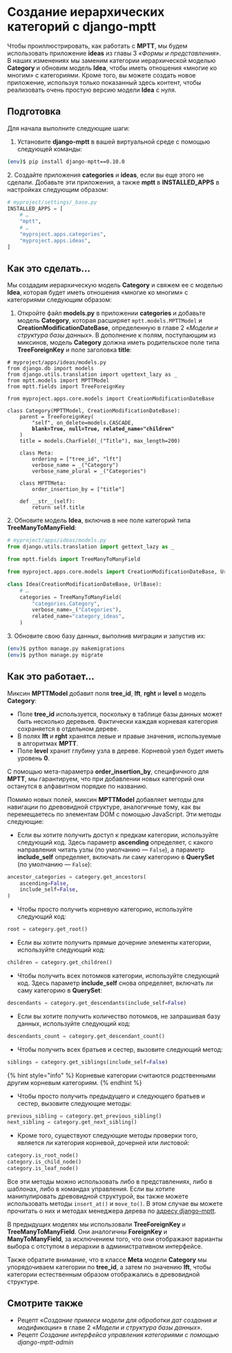 # Создание иерархических категорий с django-mptt

Чтобы проиллюстрировать, как работать с **MPTT**, мы будем использовать приложение **ideas** из главы 3 _«Формы и представления»_. В наших изменениях мы заменим категории иерархической моделью **Category** и обновим модель **Idea**, чтобы иметь отношения «многие ко многим» с категориями. Кроме того, вы можете создать новое приложение, используя только показанный здесь контент, чтобы реализовать очень простую версию модели **Idea** с нуля.

## Подготовка

Для начала выполните следующие шаги:

1. Установите **django-mptt** в вашей виртуальной среде с помощью следующей команды:

```bash
(env)$ pip install django-mptt==0.10.0
```

2\. Создайте приложения **categories** и **ideas**, если вы еще этого не сделали. Добавьте эти приложения, а также **mptt** в **INSTALLED\_APPS** в настройках следующим образом:

```python
# myproject/settings/_base.py
INSTALLED_APPS = [
    # …
    "mptt",
    # …
    "myproject.apps.categories",
    "myproject.apps.ideas",
]
```

## Как это сделать...

Мы создадим иерархическую модель **Category** и свяжем ее с моделью **Idea**, которая будет иметь отношения «многие ко многим» с категориями следующим образом:

1. Откройте файл **models.py** в приложении **categories** и добавьте модель **Category**, которая расширяет `mptt.models.MPTTModel` и **CreationModificationDateBase**, определенную в главе 2 «_Модели и структура базы данных_». В дополнение к полям, поступающим из миксинов, модель **Category** должна иметь родительское поле типа **TreeForeignKey** и поле заголовка **title**:

<pre class="language-python"><code class="lang-python"># myproject/apps/ideas/models.py
from django.db import models
from django.utils.translation import ugettext_lazy as _
from mptt.models import MPTTModel
from mptt.fields import TreeForeignKey

from myproject.apps.core.models import CreationModificationDateBase

class Category(MPTTModel, CreationModificationDateBase):
    parent = TreeForeignKey(
        "self", on_delete=models.CASCADE,
<strong>        blank=True, null=True, related_name="children"
</strong>    )
    title = models.CharField(_("Title"), max_length=200)
    
    class Meta:
        ordering = ["tree_id", "lft"]
        verbose_name = _("Category")
        verbose_name_plural = _("Categories")

    class MPTTMeta:
        order_insertion_by = ["title"]

    def __str__(self):
        return self.title</code></pre>

2\. Обновите модель **Idea**, включив в нее поле категорий типа **TreeManyToManyField**:

```python
# myproject/apps/ideas/models.py
from django.utils.translation import gettext_lazy as _

from mptt.fields import TreeManyToManyField

from myproject.apps.core.models import CreationModificationDateBase, UrlBase

class Idea(CreationModificationDateBase, UrlBase):
    # …
    categories = TreeManyToManyField(
        "categories.Category",
        verbose_name=_("Categories"),
        related_name="category_ideas",
    )
```

3\. Обновите свою базу данных, выполнив миграции и запустив их:

```bash
(env)$ python manage.py makemigrations
(env)$ python manage.py migrate
```

## Как это работает...

Миксин **MPTTModel** добавит поля **tree\_id**, **lft**, **rght** и **level** в модель **Category**:

* Поле **tree\_id** используется, поскольку в таблице базы данных может быть несколько деревьев. Фактически каждая корневая категория сохраняется в отдельном дереве.
* В полях **lft** и **rght** хранятся левые и правые значения, используемые в алгоритмах **MPTT**.
* Поле **level** хранит глубину узла в дереве. Корневой узел будет иметь уровень **0**.

С помощью мета-параметра **order\_insertion\_by**, специфичного для **MPTT**, мы гарантируем, что при добавлении новых категорий они останутся в алфавитном порядке по названию.

Помимо новых полей, миксин **MPTTModel** добавляет методы для навигации по древовидной структуре, аналогичные тому, как вы перемещаетесь по элементам DOM с помощью JavaScript. Эти методы следующие:

* Если вы хотите получить доступ к предкам категории, используйте следующий код. Здесь параметр **ascending** определяет, с какого направления читать узлы (по умолчанию — `False`), а параметр **include\_self** определяет, включать ли саму категорию в **QuerySet** (по умолчанию — `False`):

```python
ancestor_categories = category.get_ancestors(
    ascending=False,
    include_self=False,
)
```

* Чтобы просто получить корневую категорию, используйте следующий код:

```python
root = category.get_root()
```

* Если вы хотите получить прямые дочерние элементы категории, используйте следующий код:

```python
children = category.get_children()
```

* Чтобы получить всех потомков категории, используйте следующий код. Здесь параметр **include\_self** снова определяет, включать ли саму категорию в **QuerySet**:

```python
descendants = category.get_descendants(include_self=False)
```

* Если вы хотите получить количество потомков, не запрашивая базу данных, используйте следующий код:

```python
descendants_count = category.get_descendant_count()
```

* Чтобы получить всех братьев и сестер, вызовите следующий метод:

```python
siblings = category.get_siblings(include_self=False)
```

{% hint style="info" %}
Корневые категории считаются родственными другим корневым категориям.
{% endhint %}

* Чтобы просто получить предыдущего и следующего братьев и сестер, вызовите следующие методы:

```python
previous_sibling = category.get_previous_sibling()
next_sibling = category.get_next_sibling()
```

* Кроме того, существуют следующие методы проверки того, является ли категория корневой, дочерней или листовой:

```python
category.is_root_node()
category.is_child_node()
category.is_leaf_node()
```

Все эти методы можно использовать либо в представлениях, либо в шаблонах, либо в командах управления. Если вы хотите манипулировать древовидной структурой, вы также можете использовать методы `insert_at()` и `move_to()`. В этом случае вы можете прочитать о них и методах менеджера дерева по [адресу django-mptt](https://django-mptt.readthedocs.io/en/stable/models.html).

В предыдущих моделях мы использовали **TreeForeignKey** и **TreeManyToManyField**. Они аналогичны **ForeignKey** и **ManyToManyField**, за исключением того, что они отображают варианты выбора с отступом в иерархии в административном интерфейсе.

Также обратите внимание, что в классе **Meta** модели **Category** мы упорядочиваем категории по **tree\_id**, а затем по значению **lft**, чтобы категории естественным образом отображались в древовидной структуре.

## Смотрите также

* Рецепт «_Создание примеси модели для обработки дат создания и модификации_» в главе 2 «_Модели и структура базы данных_».
* Рецепт _Создание интерфейса управления категориями с помощью django-mptt-admin_

